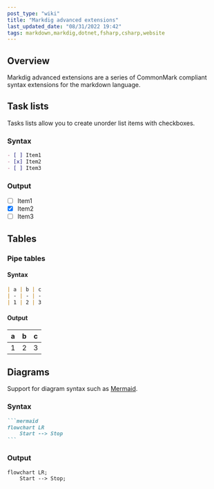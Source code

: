 ```yaml
---
post_type: "wiki" 
title: "Markdig advanced extensions"
last_updated_date: "08/31/2022 19:42"
tags: markdown,markdig,dotnet,fsharp,csharp,website
---
```


## Overview

Markdig advanced extensions are a series of CommonMark compliant syntax extensions for the markdown language. 

## Task lists

Tasks lists allow you to create unorder list items with checkboxes.

### Syntax

```markdown
- [ ] Item1
- [x] Item2
- [ ] Item3
```

### Output

- [ ] Item1
- [x] Item2
- [ ] Item3

## Tables

### Pipe tables

#### Syntax

```markdown
| a | b | c
| - | - | - 
| 1 | 2 | 3
```

#### Output

| a | b | c
| - | - | - 
| 1 | 2 | 3

## Diagrams

Support for diagram syntax such as [Mermaid](https://mermaid-js.github.io/mermaid/).

### Syntax

````markdown
```mermaid
flowchart LR
    Start --> Stop
```
````

### Output

```mermaid
flowchart LR;
    Start --> Stop;
```